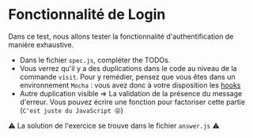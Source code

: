 # Fonctionnalité de Login

Dans ce test, nous allons tester la fonctionnalité d'authentification de manière exhaustive.

- Dans le fichier `spec.js`, compléter the TODOs.
- Vous verrez qu'il y a des duplications dans le code au niveau de la commande `visit`. Pour y remédier, pensez que vous êtes dans un environnement `Mocha` : vous avez donc à votre disposition les [hooks](https://mochajs.org/#hooks)
- Autre duplication visible => La validation de la présence du message d'erreur. Vous pouvez écrire une fonction pour factoriser cette partie (`C'est juste du JavaScript 😜`)

⚠️ La solution de l'exercice se trouve dans le fichier `answer.js` ⚠️
